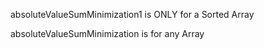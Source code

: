 absoluteValueSumMinimization1 is ONLY for a Sorted Array

absoluteValueSumMinimization is for any Array
